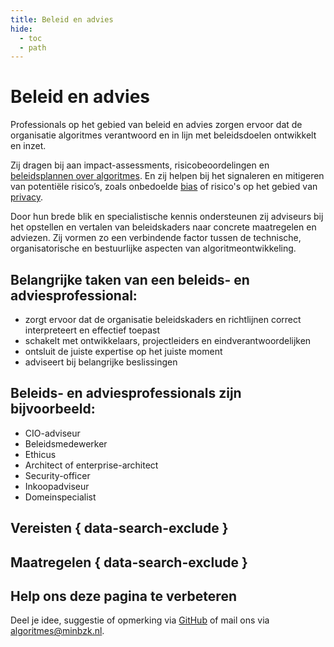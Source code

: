 ```yaml
---
title: Beleid en advies
hide:
  - toc
  - path
---
```

# Beleid en advies
Professionals op het gebied van beleid en advies zorgen ervoor dat de organisatie algoritmes verantwoord en in lijn met beleidsdoelen ontwikkelt en inzet. 

Zij dragen bij aan impact-assessments, risicobeoordelingen en [beleidsplannen over algoritmes](../vodoen-aan-wetten-en-regels/maatregelen/0-org-02-beleid_opstellen_inzet_algoritmes.md). En zij helpen bij het signaleren en mitigeren van potentiële risico’s, zoals onbedoelde [bias](../onderwerpen/bias-en-non-discriminatie.md) of risico's op het gebied van [privacy](../onderwerpen/privacy-en-gegevensbescherming.md). 

Door hun brede blik en specialistische kennis ondersteunen zij adviseurs bij het opstellen en vertalen van beleidskaders naar concrete maatregelen en adviezen. Zij vormen zo een verbindende factor tussen de technische, organisatorische en bestuurlijke aspecten van algoritmeontwikkeling.

## Belangrijke taken van een beleids- en adviesprofessional:

* zorgt ervoor dat de organisatie beleidskaders en richtlijnen correct interpreteert en effectief toepast
* schakelt met ontwikkelaars, projectleiders en eindverantwoordelijken
* ontsluit de juiste expertise op het juiste moment
* adviseert bij belangrijke beslissingen

## Beleids- en adviesprofessionals zijn bijvoorbeeld:

* CIO-adviseur
* Beleidsmedewerker
* Ethicus
* Architect of enterprise-architect
* Security-officer
* Inkoopadviseur
* Domeinspecialist

## Vereisten { data-search-exclude }

<!-- list_vereisten rollen/beleid-en-advies no-rol no-levenscyclus no-search no-onderwerp -->

## Maatregelen { data-search-exclude }

<!-- list_maatregelen rollen/beleid-en-advies no-rol no-levenscyclus no-search no-onderwerp -->

## Help ons deze pagina te verbeteren
Deel je idee, suggestie of opmerking via [GitHub](https://github.com/MinBZK/Algoritmekader/issues/new/choose) of mail ons via [algoritmes@minbzk.nl](mailto:algoritmes@minbzk.nl).
